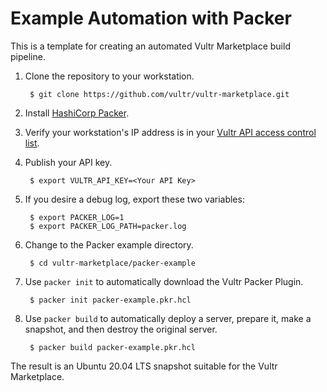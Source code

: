 # Example Automation with Packer

This is a template for creating an automated Vultr Marketplace build pipeline.

1. Clone the repository to your workstation.

        $ git clone https://github.com/vultr/vultr-marketplace.git

1. Install [HashiCorp Packer](https://learn.hashicorp.com/tutorials/packer/get-started-install-cli).
1. Verify your workstation's IP address is in your [Vultr API access control list](https://my.vultr.com/settings/#settingsapi).
1. Publish your API key.

        $ export VULTR_API_KEY=<Your API Key>

1. If you desire a debug log, export these two variables:

        $ export PACKER_LOG=1
        $ export PACKER_LOG_PATH=packer.log

1. Change to the Packer example directory.

        $ cd vultr-marketplace/packer-example

1. Use `packer init` to automatically download the Vultr Packer Plugin.

        $ packer init packer-example.pkr.hcl

1. Use `packer build` to automatically deploy a server, prepare it, make a snapshot, and then destroy the original server.

        $ packer build packer-example.pkr.hcl

The result is an Ubuntu 20.04 LTS snapshot suitable for the Vultr Marketplace.